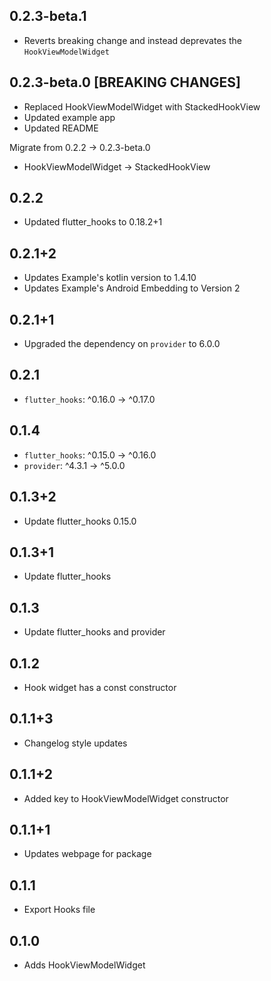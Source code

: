 ## 0.2.3-beta.1

- Reverts breaking change and instead deprevates the `HookViewModelWidget`

## 0.2.3-beta.0 [BREAKING CHANGES]

- Replaced HookViewModelWidget with StackedHookView
- Updated example app
- Updated README

Migrate from 0.2.2 -> 0.2.3-beta.0

- HookViewModelWidget -> StackedHookView

## 0.2.2

- Updated flutter_hooks to 0.18.2+1

## 0.2.1+2

- Updates Example's kotlin version to 1.4.10
- Updates Example's Android Embedding to Version 2

## 0.2.1+1

- Upgraded the dependency on `provider` to 6.0.0

## 0.2.1

- `flutter_hooks`: ^0.16.0 -> ^0.17.0

## 0.1.4

- `flutter_hooks`: ^0.15.0 -> ^0.16.0
- `provider`: ^4.3.1 -> ^5.0.0

## 0.1.3+2

- Update flutter_hooks 0.15.0

## 0.1.3+1

- Update flutter_hooks

## 0.1.3

- Update flutter_hooks and provider

## 0.1.2

- Hook widget has a const constructor

## 0.1.1+3

- Changelog style updates

## 0.1.1+2

- Added key to HookViewModelWidget constructor

## 0.1.1+1

- Updates webpage for package

## 0.1.1

- Export Hooks file

## 0.1.0

- Adds HookViewModelWidget
